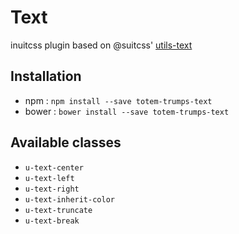# Text

inuitcss plugin based on @suitcss' [utils-text](https://github.com/suitcss/utils-text)

## Installation

- npm : `npm install --save totem-trumps-text`
- bower : `bower install --save totem-trumps-text`

## Available classes

- `u-text-center`
- `u-text-left`
- `u-text-right`
- `u-text-inherit-color`
- `u-text-truncate`
- `u-text-break`
